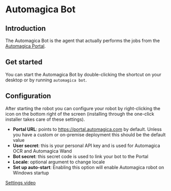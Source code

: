 # Automagica Bot

## Introduction

The Automagica Bot is the agent that actually performs the jobs from the [Automagica Portal](portal.md). 

## Get started 

You can start the Automagica Bot by double-clicking the shortcut on your desktop or by running `automagica bot`.

## Configuration

After starting the robot you can configure your robot by right-clicking the icon on the bottom right of the screen (installing through the one-click installer takes care of these settings).

- __Portal URL__: points to https://portal.automagica.com by default. Unless you have a custom or on-premise deployment this should be the default value
- __User secret__: this is your personal API key and is used for Automagica OCR and Automagica Wand
- __Bot secret__: this secret code is used to link your bot to the Portal
- __Locale__: optional argument to change locale
- __Set up auto-start__: Enabling this option will enable Automagica robot on Windows startup

[Settings video](https://i.imgur.com/DK4ZeJr.gifv)